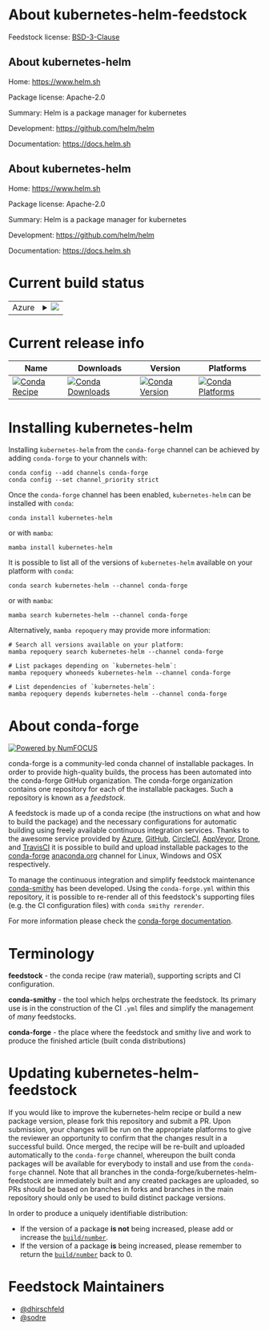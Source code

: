 About kubernetes-helm-feedstock
===============================

Feedstock license: [BSD-3-Clause](https://github.com/conda-forge/kubernetes-helm-feedstock/blob/main/LICENSE.txt)


About kubernetes-helm
---------------------

Home: https://www.helm.sh

Package license: Apache-2.0

Summary: Helm is a package manager for kubernetes

Development: https://github.com/helm/helm

Documentation: https://docs.helm.sh

About kubernetes-helm
---------------------

Home: https://www.helm.sh

Package license: Apache-2.0

Summary: Helm is a package manager for kubernetes

Development: https://github.com/helm/helm

Documentation: https://docs.helm.sh

Current build status
====================


<table>
    
  <tr>
    <td>Azure</td>
    <td>
      <details>
        <summary>
          <a href="https://dev.azure.com/conda-forge/feedstock-builds/_build/latest?definitionId=3988&branchName=main">
            <img src="https://dev.azure.com/conda-forge/feedstock-builds/_apis/build/status/kubernetes-helm-feedstock?branchName=main">
          </a>
        </summary>
        <table>
          <thead><tr><th>Variant</th><th>Status</th></tr></thead>
          <tbody><tr>
              <td>linux_64</td>
              <td>
                <a href="https://dev.azure.com/conda-forge/feedstock-builds/_build/latest?definitionId=3988&branchName=main">
                  <img src="https://dev.azure.com/conda-forge/feedstock-builds/_apis/build/status/kubernetes-helm-feedstock?branchName=main&jobName=linux&configuration=linux%20linux_64_" alt="variant">
                </a>
              </td>
            </tr><tr>
              <td>osx_64</td>
              <td>
                <a href="https://dev.azure.com/conda-forge/feedstock-builds/_build/latest?definitionId=3988&branchName=main">
                  <img src="https://dev.azure.com/conda-forge/feedstock-builds/_apis/build/status/kubernetes-helm-feedstock?branchName=main&jobName=osx&configuration=osx%20osx_64_" alt="variant">
                </a>
              </td>
            </tr><tr>
              <td>osx_arm64</td>
              <td>
                <a href="https://dev.azure.com/conda-forge/feedstock-builds/_build/latest?definitionId=3988&branchName=main">
                  <img src="https://dev.azure.com/conda-forge/feedstock-builds/_apis/build/status/kubernetes-helm-feedstock?branchName=main&jobName=osx&configuration=osx%20osx_arm64_" alt="variant">
                </a>
              </td>
            </tr><tr>
              <td>win_64</td>
              <td>
                <a href="https://dev.azure.com/conda-forge/feedstock-builds/_build/latest?definitionId=3988&branchName=main">
                  <img src="https://dev.azure.com/conda-forge/feedstock-builds/_apis/build/status/kubernetes-helm-feedstock?branchName=main&jobName=win&configuration=win%20win_64_" alt="variant">
                </a>
              </td>
            </tr>
          </tbody>
        </table>
      </details>
    </td>
  </tr>
</table>

Current release info
====================

| Name | Downloads | Version | Platforms |
| --- | --- | --- | --- |
| [![Conda Recipe](https://img.shields.io/badge/recipe-kubernetes--helm-green.svg)](https://anaconda.org/conda-forge/kubernetes-helm) | [![Conda Downloads](https://img.shields.io/conda/dn/conda-forge/kubernetes-helm.svg)](https://anaconda.org/conda-forge/kubernetes-helm) | [![Conda Version](https://img.shields.io/conda/vn/conda-forge/kubernetes-helm.svg)](https://anaconda.org/conda-forge/kubernetes-helm) | [![Conda Platforms](https://img.shields.io/conda/pn/conda-forge/kubernetes-helm.svg)](https://anaconda.org/conda-forge/kubernetes-helm) |

Installing kubernetes-helm
==========================

Installing `kubernetes-helm` from the `conda-forge` channel can be achieved by adding `conda-forge` to your channels with:

```
conda config --add channels conda-forge
conda config --set channel_priority strict
```

Once the `conda-forge` channel has been enabled, `kubernetes-helm` can be installed with `conda`:

```
conda install kubernetes-helm
```

or with `mamba`:

```
mamba install kubernetes-helm
```

It is possible to list all of the versions of `kubernetes-helm` available on your platform with `conda`:

```
conda search kubernetes-helm --channel conda-forge
```

or with `mamba`:

```
mamba search kubernetes-helm --channel conda-forge
```

Alternatively, `mamba repoquery` may provide more information:

```
# Search all versions available on your platform:
mamba repoquery search kubernetes-helm --channel conda-forge

# List packages depending on `kubernetes-helm`:
mamba repoquery whoneeds kubernetes-helm --channel conda-forge

# List dependencies of `kubernetes-helm`:
mamba repoquery depends kubernetes-helm --channel conda-forge
```


About conda-forge
=================

[![Powered by
NumFOCUS](https://img.shields.io/badge/powered%20by-NumFOCUS-orange.svg?style=flat&colorA=E1523D&colorB=007D8A)](https://numfocus.org)

conda-forge is a community-led conda channel of installable packages.
In order to provide high-quality builds, the process has been automated into the
conda-forge GitHub organization. The conda-forge organization contains one repository
for each of the installable packages. Such a repository is known as a *feedstock*.

A feedstock is made up of a conda recipe (the instructions on what and how to build
the package) and the necessary configurations for automatic building using freely
available continuous integration services. Thanks to the awesome service provided by
[Azure](https://azure.microsoft.com/en-us/services/devops/), [GitHub](https://github.com/),
[CircleCI](https://circleci.com/), [AppVeyor](https://www.appveyor.com/),
[Drone](https://cloud.drone.io/welcome), and [TravisCI](https://travis-ci.com/)
it is possible to build and upload installable packages to the
[conda-forge](https://anaconda.org/conda-forge) [anaconda.org](https://anaconda.org/)
channel for Linux, Windows and OSX respectively.

To manage the continuous integration and simplify feedstock maintenance
[conda-smithy](https://github.com/conda-forge/conda-smithy) has been developed.
Using the ``conda-forge.yml`` within this repository, it is possible to re-render all of
this feedstock's supporting files (e.g. the CI configuration files) with ``conda smithy rerender``.

For more information please check the [conda-forge documentation](https://conda-forge.org/docs/).

Terminology
===========

**feedstock** - the conda recipe (raw material), supporting scripts and CI configuration.

**conda-smithy** - the tool which helps orchestrate the feedstock.
                   Its primary use is in the construction of the CI ``.yml`` files
                   and simplify the management of *many* feedstocks.

**conda-forge** - the place where the feedstock and smithy live and work to
                  produce the finished article (built conda distributions)


Updating kubernetes-helm-feedstock
==================================

If you would like to improve the kubernetes-helm recipe or build a new
package version, please fork this repository and submit a PR. Upon submission,
your changes will be run on the appropriate platforms to give the reviewer an
opportunity to confirm that the changes result in a successful build. Once
merged, the recipe will be re-built and uploaded automatically to the
`conda-forge` channel, whereupon the built conda packages will be available for
everybody to install and use from the `conda-forge` channel.
Note that all branches in the conda-forge/kubernetes-helm-feedstock are
immediately built and any created packages are uploaded, so PRs should be based
on branches in forks and branches in the main repository should only be used to
build distinct package versions.

In order to produce a uniquely identifiable distribution:
 * If the version of a package **is not** being increased, please add or increase
   the [``build/number``](https://docs.conda.io/projects/conda-build/en/latest/resources/define-metadata.html#build-number-and-string).
 * If the version of a package **is** being increased, please remember to return
   the [``build/number``](https://docs.conda.io/projects/conda-build/en/latest/resources/define-metadata.html#build-number-and-string)
   back to 0.

Feedstock Maintainers
=====================

* [@dhirschfeld](https://github.com/dhirschfeld/)
* [@sodre](https://github.com/sodre/)

